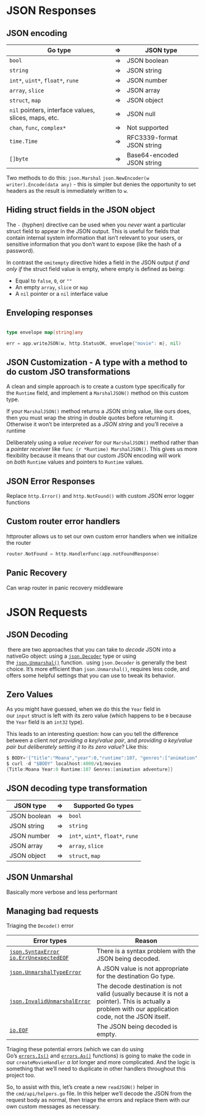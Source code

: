 # JSON Responses
## JSON encoding
<table>
<thead>
<tr>
<th>Go type</th>
<th>⇒</th>
<th>JSON type</th>
</tr>
</thead>

<tbody>
<tr>
<td><code>bool</code></td>
<td>⇒</td>
<td>JSON boolean</td>
</tr>

<tr>
<td><code>string</code></td>
<td>⇒</td>
<td>JSON string</td>
</tr>

<tr>
<td><code>int*</code>, <code>uint*</code>, <code>float*</code>, <code>rune</code></td>
<td>⇒</td>
<td>JSON number</td>
</tr>

<tr>
<td><code>array</code>, <code>slice</code></td>
<td>⇒</td>
<td>JSON array</td>
</tr>

<tr>
<td><code>struct</code>, <code>map</code></td>
<td>⇒</td>
<td>JSON object</td>
</tr>

<tr>
<td><code>nil</code> pointers, interface values, slices, maps, etc.</td>
<td>⇒</td>
<td>JSON null</td>
</tr>

<tr>
<td><code>chan</code>, <code>func</code>, <code>complex*</code></td>
<td>⇒</td>
<td>Not supported</td>
</tr>

<tr>
<td><code>time.Time</code></td>
<td>⇒</td>
<td>RFC3339-format JSON string</td>
</tr>

<tr>
<td><code>[]byte</code></td>
<td>⇒</td>
<td>Base64-encoded JSON string</td>
</tr>
</tbody>
</table>

Two methods to do this:
`json.Marshal`
`json.NewEncoder(w writer).Encode(data any)` - this is simpler but denies the opportunity to set headers as the result is immediately written to `w`.

## Hiding struct fields in the JSON object
The `-` (hyphen) directive can be used when you _never_ want a particular struct field to appear in the JSON output. This is useful for fields that contain internal system information that isn’t relevant to your users, or sensitive information that you don’t want to expose (like the hash of a password).

In contrast the `omitempty` directive hides a field in the JSON output _if and only if_ the struct field value is empty, where empty is defined as being:

- Equal to `false`, `0`, or `""`
- An empty `array`, `slice` or `map`
- A `nil` pointer or a `nil` interface value
## Enveloping responses
``` go

type envelope map[string]any

err = app.writeJSON(w, http.StatusOK, envelope{"movie": m}, nil)

```

## JSON Customization - A type with a method to do custom JSO transformations

A clean and simple approach is to create a custom type specifically for the `Runtime` field, and implement a `MarshalJSON()` method on this custom type.

If your `MarshalJSON()` method returns a JSON string value, like ours does, then you must wrap the string in double quotes before returning it. Otherwise it won’t be interpreted as a _JSON string_ and you’ll receive a runtime

Deliberately using a _value receiver_ for our `MarshalJSON()` method rather than a _pointer receiver_ like `func (r *Runtime) MarshalJSON()`. This gives us more flexibility because it means that our custom JSON encoding will work on _both_ `Runtime` values and pointers to `Runtime` values.

## JSON Error Responses
Replace `http.Error()` and `http.NotFound()` with custom JSON error logger functions

## Custom router error handlers
httprouter allows us to set our own custom error handlers when we initialize the router

``` gO
router.NotFound = http.HandlerFunc(app.notFoundResponse)
```

## Panic Recovery
Can wrap router in panic recovery middleware

# JSON Requests

## JSON Decoding 
 there are two approaches that you can take to _decode_ JSON into a nativeGo object: using a [`json.Decoder`](https://golang.org/pkg/encoding/json/#Decoder) type or using the [`json.Unmarshal()`](https://golang.org/pkg/encoding/json/#Unmarshal) function.
 using `json.Decoder` is generally the best choice. It’s more efficient than `json.Unmarshal()`, requires less code, and offers some helpful settings that you can use to tweak its behavior.

## Zero Values
As you might have guessed, when we do this the `Year` field in our `input` struct is left with its zero value (which happens to be `0` because the `Year` field is an `int32` type).

This leads to an interesting question: how can you tell the difference between a client _not providing a key/value pair_, and _providing a key/value pair but deliberately setting it to its zero value_? Like this:
```go
$ BODY='{"title":"Moana","year":0,"runtime":107, "genres":["animation","adventure"]}'
$ curl -d "$BODY" localhost:4000/v1/movies
{Title:Moana Year:0 Runtime:107 Genres:[animation adventure]}
```

## JSON decoding type transformation
<table>
<thead>
<tr>
<th>JSON type</th>
<th>⇒</th>
<th>Supported Go types</th>
</tr>
</thead>

<tbody>
<tr>
<td>JSON boolean</td>
<td>⇒</td>
<td><code>bool</code></td>
</tr>

<tr>
<td>JSON string</td>
<td>⇒</td>
<td><code>string</code></td>
</tr>

<tr>
<td>JSON number</td>
<td>⇒</td>
<td><code>int*</code>, <code>uint*</code>, <code>float*</code>, <code>rune</code></td>
</tr>

<tr>
<td>JSON array</td>
<td>⇒</td>
<td><code>array</code>, <code>slice</code></td>
</tr>

<tr>
<td>JSON object</td>
<td>⇒</td>
<td><code>struct</code>, <code>map</code></td>
</tr>
</tbody>
</table>

## JSON Unmarshal
Basically more verbose and less performant

## Managing bad requests
Triaging the `Decode()` error

<table>
<thead>
<tr>
<th>Error types</th>
<th>Reason</th>
</tr>
</thead>

<tbody>
<tr>
<td><a href="https://golang.org/pkg/encoding/json/#SyntaxError"><code>json.SyntaxError</code></a> <br><a href="https://golang.org/pkg/io/#pkg-variables"><code>io.ErrUnexpectedEOF</code></a></td>
<td>There is a syntax problem with the JSON being decoded.</td>
</tr>

<tr>
<td><a href="https://golang.org/pkg/encoding/json/#UnmarshalTypeError"><code>json.UnmarshalTypeError</code></a></td>
<td>A JSON value is not appropriate for the destination Go type.</td>
</tr>

<tr>
<td><a href="https://golang.org/pkg/encoding/json/#InvalidUnmarshalError"><code>json.InvalidUnmarshalError</code></a></td>
<td>The decode destination is not valid (usually because it is not a pointer). This is actually a problem with our application code, not the JSON itself.</td>
</tr>

<tr>
<td><a href="https://golang.org/pkg/io/#pkg-variables"><code>io.EOF</code></a></td>
<td>The JSON being decoded is empty.</td>
</tr>
</tbody>
</table>

Triaging these potential errors (which we can do using Go’s [`errors.Is()`](https://golang.org/pkg/errors/#Is) and [`errors.As()`](https://golang.org/pkg/errors/#As) functions) is going to make the code in our `createMovieHandler` _a lot_ longer and more complicated. And the logic is something that we’ll need to duplicate in other handlers throughout this project too.

So, to assist with this, let’s create a new `readJSON()` helper in the `cmd/api/helpers.go` file. In this helper we’ll decode the JSON from the request body as normal, then triage the errors and replace them with our own custom messages as necessary.
